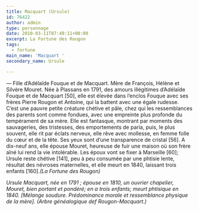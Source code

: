 ```yaml
---
title: Macquart (Ursule)
id: 76422
author: admin
type: personnage
date: 2010-03-11T07:49:11+00:00
excerpt: La Fortune des Rougon
tags:
  - fortune
main_name: 'Macquart '
secondary_name: Ursule

---
```

— Fille d’Adélaïde Fouque et de Macquart. Mère de François, Hélène et Silvère Mouret. Née à Plassans en 1791, des amours illégitimes d’Adélaïde Fouque et de Macquart [50], elle est élevée dans l’enclos Fouque avec ses frères Pierre Rougon et Antoine, qui la battent avec une égale rudesse. C’est une pauvre petite créature chétive et pâle, chez qui les ressemblances des parents sont comme fondues, avec une empreinte plus profonde du tempérament de sa mère. Elle est fantasque, montrant par moments des sauvageries, des tristesses, des emportements de paria, puis, le plus souvent, elle rit par éclats nerveux, elle rêve avec mollesse, en femme folle du cœur et de la tête. Ses yeux sont d’une transparence de cristal [56]. A dix-neuf ans, elle épouse Mouret, heureuse de fuir une maison où son frère aîné lui rend la vie intolérable. Les époux vont se fixer à Marseille [60]; Ursule reste chétive [141], peu à peu consumée par une phtisie lente, résultat des névroses maternelles, et elle meurt en 1840, laissant trois enfants [160]._(La Fortune des Rougon)_

__Ursule Macquart, née en 1791 ; épouse en 1810, un ouvrier chapelier, Mouret, bien portant et pondéré; en a trois enfants; meurt phtisique en 1840._ [Mélange soudure. Prédominance morale et ressemblance physique de la mère]. _(Arbre généalogique def Rougon-Macquart.)__